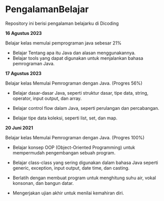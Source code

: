# PengalamanBelajar
Repository ini berisi pengalaman belajarku di Dicoding

**16 Agustus 2023**

Belajar kelas memulai pemprograman java sebesar 21%

  * Belajar Tentang apa itu Java dan alasan menggunakannya.
  * Belajar tools yang dapat digunakan untuk menjalankan bahasa pemrograman Java.

**17 Agustus 2023** 

Belajar kelas Memulai Pemrograman dengan Java. (Progres 56%)

  * Belajar dasar-dasar Java, seperti struktur dasar, tipe data, string, operator, input output, dan array.

  * Belajar control flow dalam Java, seperti perulangan dan percabangan.

  * Belajar tipe data koleksi, seperti list, set, dan map.

**20 Juni 2021**  

Belajar kelas Memulai Pemrograman dengan Java. (Progres 100%)

  * Belajar konsep OOP (Object-Oriented Programming) untuk mempermudah pengembangan sebuah program.

  * Belajar class-class yang sering digunakan dalam bahasa Java seperti generic, exception, input output, date time, dan casting. 

  * Berlatih dengan membuat program untuk menghitung suhu air, vokal konsonan, dan bangun datar. 

  * Mengerjakan ujian akhir untuk menilai kemahiran diri.

